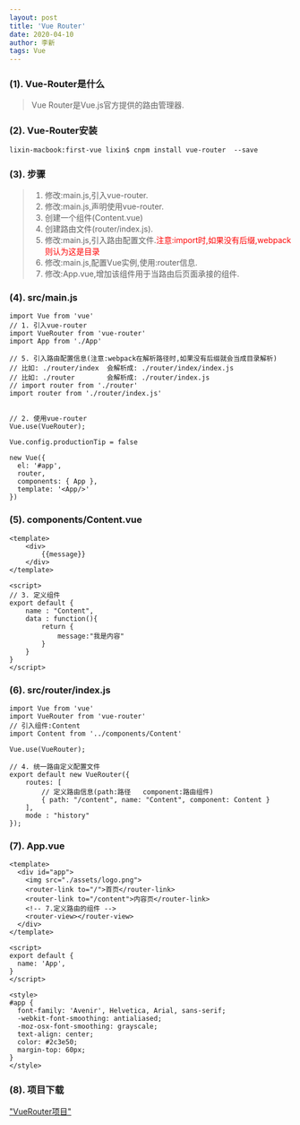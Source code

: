```yaml
---
layout: post
title: 'Vue Router'
date: 2020-04-10
author: 李新
tags: Vue
---
```


### (1). Vue-Router是什么
> Vue Router是Vue.js官方提供的路由管理器.   

### (2). Vue-Router安装
```
lixin-macbook:first-vue lixin$ cnpm install vue-router  --save
```

### (3). 步骤
> 1. 修改:main.js,引入vue-router.   
> 2. 修改:main.js,声明使用vue-router.   
> 3. 创建一个组件(Content.vue)   
> 4. 创建路由文件(router/index.js).  
> 5. 修改:main.js,引入路由配置文件.<font color='red'>注意:import时,如果没有后缀,webpack则认为这是目录</font>   
> 6. 修改:main.js,配置Vue实例,使用:router信息.  
> 7. 修改:App.vue,增加<route-view>该组件用于当路由后页面承接的组件.   

### (4). src/main.js
```
import Vue from 'vue'
// 1. 引入vue-router
import VueRouter from 'vue-router'
import App from './App'

// 5. 引入路由配置信息(注意:webpack在解析路径时,如果没有后缀就会当成目录解析)
// 比如: ./router/index  会解析成: ./router/index/index.js
// 比如: ./router        会解析成: ./router/index.js 
// import router from './router'
import router from './router/index.js'


// 2. 使用vue-router
Vue.use(VueRouter);

Vue.config.productionTip = false

new Vue({
  el: '#app',
  router,
  components: { App },
  template: '<App/>'
})

```
### (5). components/Content.vue
```
<template>
    <div>
        {{message}}
    </div>
</template>

<script>
// 3. 定义组件
export default {
    name : "Content",
    data : function(){
        return { 
            message:"我是内容"
        }
    }
}
</script>
```
### (6). src/router/index.js
```
import Vue from 'vue'
import VueRouter from 'vue-router'
// 引入组件:Content
import Content from '../components/Content'

Vue.use(VueRouter);

// 4. 统一路由定义配置文件
export default new VueRouter({
    routes: [
        // 定义路由信息(path:路径   component:路由组件)
        { path: "/content", name: "Content", component: Content }
    ],
    mode : "history"
});
```
### (7). App.vue
```
<template>
  <div id="app">
    <img src="./assets/logo.png">
    <router-link to="/">首页</router-link>
    <router-link to="/content">内容页</router-link>
    <!-- 7.定义路由的组件 -->
    <router-view></router-view>
  </div>
</template>

<script>
export default {
  name: 'App',
}
</script>

<style>
#app {
  font-family: 'Avenir', Helvetica, Arial, sans-serif;
  -webkit-font-smoothing: antialiased;
  -moz-osx-font-smoothing: grayscale;
  text-align: center;
  color: #2c3e50;
  margin-top: 60px;
}
</style>
```
### (8). 项目下载
["VueRouter项目"](/assets/vue/first-vue.zip)